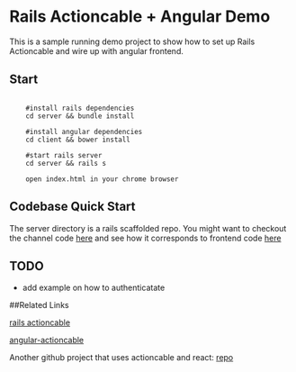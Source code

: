 # Rails Actioncable + Angular Demo

This is a sample running demo project to show how to set up Rails Actioncable and wire up with angular frontend.

## Start

```

    #install rails dependencies
    cd server && bundle install

    #install angular dependencies
    cd client && bower install

    #start rails server
    cd server && rails s
    
    open index.html in your chrome browser

```

## Codebase Quick Start

The server directory is a rails scaffolded repo. You might want to checkout the channel code [here](https://github.com/Neil-Ni/rails5-actioncable-angular-demo/blob/master/server/app/channels/chat_channel.rb#L1-L19) and see how it corresponds to frontend code [here](https://github.com/Neil-Ni/rails5-actioncable-angular-demo/blob/master/client/index.html#L38-L50)


## TODO

- add example on how to authenticatate


##Related Links

[rails actioncable](https://github.com/rails/rails/tree/master/actioncable)

[angular-actioncable](https://github.com/angular-actioncable/angular-actioncable)

Another github project that uses actioncable and react: [repo](https://github.com/deploysage/deploysage)
